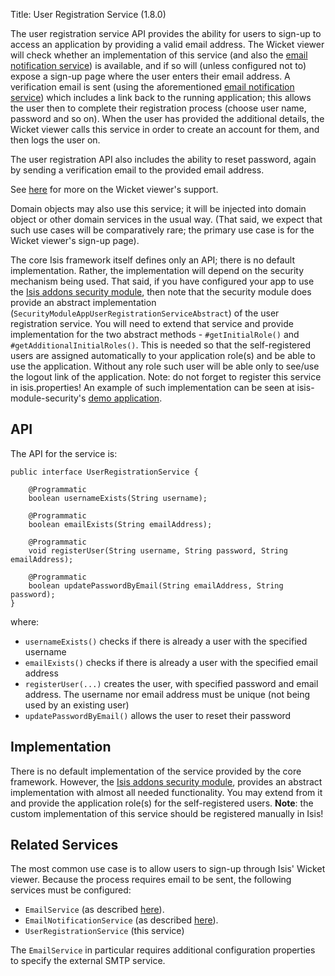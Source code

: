 Title: User Registration Service (1.8.0)

[//]: # (content copied to _user-guide_xxx)

The user registration service API provides the ability for users to sign-up to access an application by providing a valid email address.  The Wicket viewer will check whether an implementation of this service (and also the [email notification service](./email-notification-service.html)) is available, and if so will (unless configured not to) expose a sign-up page where the user enters their email address.  A verification email is sent (using the aforementioned [email notification service](./email-notification-service.html)) which includes a link back to the running application; this allows the user then to complete their registration process (choose user name, password and so on).  When the user has provided the additional details, the Wicket viewer calls this service in order to create an account for them, and then logs the user on.

The user registration API also includes the ability to reset password, again by sending a verification email to the provided email address.

See [here](../../components/viewers/wicket/user-registration.html) for more on the Wicket viewer's support.

Domain objects may also use this service; it will be injected into domain object or other domain services in the usual way.  (That said, we expect that such use cases will be comparatively rare; the primary use case is for the Wicket viewer's sign-up page).

The core Isis framework itself defines only an API; there is no default implementation.  Rather, the implementation will depend on the security mechanism being used.  That said, if you have configured your app to use the [Isis addons security module](http://github.com/isisaddons/isis-module-security), then note that the security module does provide an abstract implementation (`SecurityModuleAppUserRegistrationServiceAbstract`) of the user registration service.  You will need to extend that service and provide implementation for the two abstract methods - `#getInitialRole()` and `#getAdditionalInitialRoles()`. This is needed so that the self-registered users are assigned automatically to your application role(s) and be able to use the application. Without any role such user will be able only to see/use the logout link of the application.
Note: do not forget to register this service in isis.properties!
An example of such implementation can be seen at isis-module-security's [demo application](https://github.com/isisaddons/isis-module-security/blob/master/webapp/src/main/java/org/isisaddons/module/security/webapp/AppUserRegistrationService.java).

## API

The API for the service is:

    public interface UserRegistrationService {

        @Programmatic
        boolean usernameExists(String username);

        @Programmatic
        boolean emailExists(String emailAddress);

        @Programmatic
        void registerUser(String username, String password, String emailAddress);

        @Programmatic
        boolean updatePasswordByEmail(String emailAddress, String password);
    }

where:

* `usernameExists()` checks if there is already a user with the specified username
* `emailExists()` checks if there is already a user with the specified email address
* `registerUser(...)` creates the user, with specified password and email address.  The username nor email address must be unique (not being used by an existing user)
* `updatePasswordByEmail()` allows the user to reset their password
      
## Implementation

There is no default implementation of the service provided by the core framework.  However, the [Isis addons security module](http://github.com/isisaddons/isis-module-security), provides an abstract implementation with almost all needed functionality. You may extend from it and provide the application role(s) for the self-registered users. **Note**: the custom implementation of this service should be registered manually in Isis!

## Related Services

The most common use case is to allow users to sign-up through Isis' Wicket viewer.  Because the process requires email to be sent, the following services must be configured:

* `EmailService` (as described [here](./email-service.html)).
* `EmailNotificationService` (as described [here](./email-notification-service.html)).
* `UserRegistrationService` (this service)

The `EmailService` in particular requires additional configuration properties to specify the external SMTP service.
